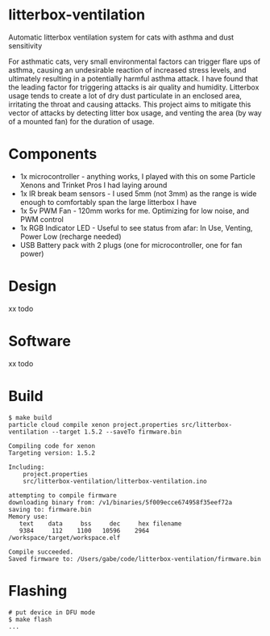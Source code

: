 # litterbox-ventilation
Automatic litterbox ventilation system for cats with asthma and dust sensitivity

For asthmatic cats, very small environmental factors can trigger flare ups of asthma, causing an undesirable reaction of increased stress levels, and ultimately resulting in a potentially harmful asthma attack. I have found that the leading factor for triggering attacks is air quality and humidity. Litterbox usage tends to create a lot of dry dust particulate in an enclosed area, irritating the throat and causing attacks. This project aims to mitigate this vector of attacks by detecting litter box usage, and venting the area (by way of a mounted fan) for the duration of usage.

# Components

* 1x microcontroller - anything works, I played with this on some Particle Xenons and Trinket Pros I had laying around
* 1x IR break beam sensors - I used 5mm (not 3mm) as the range is wide enough to comfortably span the large litterbox I have
* 1x 5v PWM Fan - 120mm works for me. Optimizing for low noise, and PWM control
* 1x RGB Indicator LED - Useful to see status from afar: In Use, Venting, Power Low (recharge needed)
* USB Battery pack with 2 plugs (one for microcontroller, one for fan power)

# Design

xx todo

# Software

xx todo

# Build

```
$ make build
particle cloud compile xenon project.properties src/litterbox-ventilation --target 1.5.2 --saveTo firmware.bin

Compiling code for xenon
Targeting version: 1.5.2

Including:
    project.properties
    src/litterbox-ventilation/litterbox-ventilation.ino

attempting to compile firmware
downloading binary from: /v1/binaries/5f009ecce674958f35eef72a
saving to: firmware.bin
Memory use:
   text    data     bss     dec     hex filename
   9384     112    1100   10596    2964 /workspace/target/workspace.elf

Compile succeeded.
Saved firmware to: /Users/gabe/code/litterbox-ventilation/firmware.bin
```

# Flashing

```
# put device in DFU mode
$ make flash
...
```
